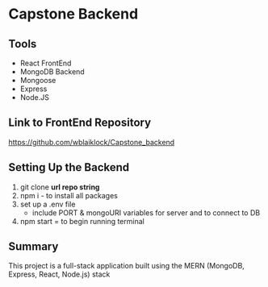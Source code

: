 # Capstone Backend

## Tools
- React FrontEnd
- MongoDB Backend
- Mongoose
- Express
- Node.JS

## Link to FrontEnd Repository
https://github.com/wblaiklock/Capstone_backend

## Setting Up the Backend
1. git clone **url repo string**
2. npm i - to install all packages
3. set up a .env file
    - include PORT & mongoURI variables for server and to connect to DB
4. npm start = to begin running terminal

## Summary
This project is a full-stack application built using the MERN (MongoDB, Express, React, Node.js) stack
